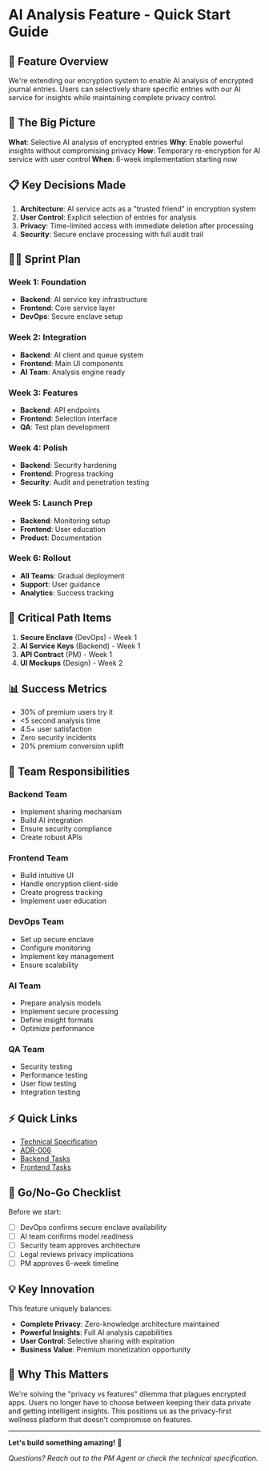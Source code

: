 # AI Analysis Feature - Quick Start Guide

## 🚀 Feature Overview

We're extending our encryption system to enable AI analysis of encrypted journal entries. Users can selectively share specific entries with our AI service for insights while maintaining complete privacy control.

## 🎯 The Big Picture

**What**: Selective AI analysis of encrypted entries
**Why**: Enable powerful insights without compromising privacy
**How**: Temporary re-encryption for AI service with user control
**When**: 6-week implementation starting now

## 📋 Key Decisions Made

1. **Architecture**: AI service acts as a "trusted friend" in encryption system
2. **User Control**: Explicit selection of entries for analysis
3. **Privacy**: Time-limited access with immediate deletion after processing
4. **Security**: Secure enclave processing with full audit trail

## 🏃‍♂️ Sprint Plan

### Week 1: Foundation
- **Backend**: AI service key infrastructure
- **Frontend**: Core service layer
- **DevOps**: Secure enclave setup

### Week 2: Integration
- **Backend**: AI client and queue system
- **Frontend**: Main UI components
- **AI Team**: Analysis engine ready

### Week 3: Features
- **Backend**: API endpoints
- **Frontend**: Selection interface
- **QA**: Test plan development

### Week 4: Polish
- **Backend**: Security hardening
- **Frontend**: Progress tracking
- **Security**: Audit and penetration testing

### Week 5: Launch Prep
- **Backend**: Monitoring setup
- **Frontend**: User education
- **Product**: Documentation

### Week 6: Rollout
- **All Teams**: Gradual deployment
- **Support**: User guidance
- **Analytics**: Success tracking

## 🔑 Critical Path Items

1. **Secure Enclave** (DevOps) - Week 1
2. **AI Service Keys** (Backend) - Week 1
3. **API Contract** (PM) - Week 1
4. **UI Mockups** (Design) - Week 2

## 📊 Success Metrics

- 30% of premium users try it
- <5 second analysis time
- 4.5+ user satisfaction
- Zero security incidents
- 20% premium conversion uplift

## 🤝 Team Responsibilities

### Backend Team
- Implement sharing mechanism
- Build AI integration
- Ensure security compliance
- Create robust APIs

### Frontend Team
- Build intuitive UI
- Handle encryption client-side
- Create progress tracking
- Implement user education

### DevOps Team
- Set up secure enclave
- Configure monitoring
- Implement key management
- Ensure scalability

### AI Team
- Prepare analysis models
- Implement secure processing
- Define insight formats
- Optimize performance

### QA Team
- Security testing
- Performance testing
- User flow testing
- Integration testing

## ⚡ Quick Links

- [Technical Specification](./docs/features/ai-analysis/technical-specification.md)
- [ADR-006](./docs/adr/ADR-006-ai-analysis-encrypted-entries.md)
- [Backend Tasks](./backend/current-task.md)
- [Frontend Tasks](./frontend/current-task.md)

## 🚦 Go/No-Go Checklist

Before we start:
- [ ] DevOps confirms secure enclave availability
- [ ] AI team confirms model readiness
- [ ] Security team approves architecture
- [ ] Legal reviews privacy implications
- [ ] PM approves 6-week timeline

## 💡 Key Innovation

This feature uniquely balances:
- **Complete Privacy**: Zero-knowledge architecture maintained
- **Powerful Insights**: Full AI analysis capabilities
- **User Control**: Selective sharing with expiration
- **Business Value**: Premium monetization opportunity

## 🎉 Why This Matters

We're solving the "privacy vs features" dilemma that plagues encrypted apps. Users no longer have to choose between keeping their data private and getting intelligent insights. This positions us as the privacy-first wellness platform that doesn't compromise on features.

---

**Let's build something amazing!** 🚀

*Questions? Reach out to the PM Agent or check the technical specification.*